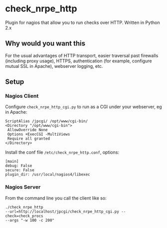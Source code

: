 check\_nrpe\_http
===============

Plugin for nagios that allow you to run checks over HTTP. Written in Python 2.x

## Why would you want this

For the usual advantages of HTTP transport, easier traversal past firewalls (including proxy usage), HTTPS, authentication (for example, configure mutual SSL in Apache), webserver logging, etc.

## Setup

### Nagios Client

Configure <code>check\_nrpe\_http_cgi.py</code> to run as a CGI under your webserver, eg in Apache:

    ScriptAlias /jpcgi/ /opt/www/cgi-bin/
    <Directory "/opt/www/cgi-bin">
 	 AllowOverride None
 	 Options +ExecCGI -MultiViews
 	 Require all granted
    </Directory>

Install the conf file <code>/etc/check\_nrpe\_http.conf</code>, options:

    [main]
    debug: False
    secure: False
    plugin_dir: /usr/local/nagios4/libexec

### Nagios Server

From the command line you call the client like so:

<code>./check\_nrpe\_http --url=http://localhost/jpcgi/check\_nrpe\_http\_cgi.py --check=check_procs --args "-w 100 -c 200"</code>

